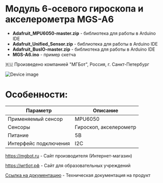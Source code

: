 # Модуль 6-осевого гироскопа и акселерометра MGS-A6 

- **Adafruit_MPU6050-master.zip** - библиотека для работы в Arduino IDE
- **Adafruit_Unified_Sensor.zip** - библиотека для работы в Arduino IDE
- **Adafruit_BusIO-master.zip** - библиотека для работы в Arduino IDE
- **MGS-A6.ino** - пример скетча

🇷🇺 Произведено компанией "МГБот", Россия, г. Санкт-Петербург

![Device image](https://books.mgbot.ru/images/MGS-A6.PNG)

# Особенности:

| Параметр    | Описание |
| ----------- | -----------|
| Применяемый сенсор    | MPU6050|
| Сенсоры      | Гироскоп, акселерометр |
| Питание     | 5В|
| Интерфейс подключения      | I2C|

https://mgbot.ru  - Сайт производителя (Интернет-магазин)

https://мгбот.рф  - Сайт для образовательных учреждений

[Ссылка на документацию](https://books.mgbot.ru/devices/MGS-A6.pdf) - Техническая документация на продукт